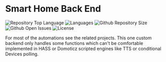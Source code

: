 # Smart Home Back End
![Repository Top Language](https://img.shields.io/github/languages/top/SergeyPomelov/SmartHomeBackEnd)
![Languages](https://img.shields.io/github/languages/count/SergeyPomelov/SmartHomeBackEnd)
![Github Repository Size](https://img.shields.io/github/repo-size/SergeyPomelov/SmartHomeBackEnd)
![Github Open Issues](https://img.shields.io/github/issues/SergeyPomelov/SmartHomeBackEnd)
![License](https://img.shields.io/badge/license-MIT-green)

For most of the automations see the related projects. 
This one custom backend only handles some functions which can't be comfortable implemented in HASS or Domoticz scripted engines like TTS or conditional Devices polling.
